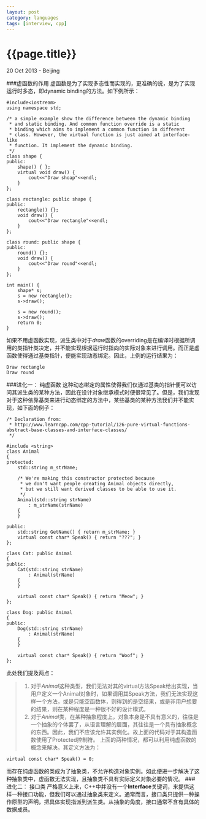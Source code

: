 ```yaml
---
layout: post
category: languages
tags: [interview, cpp]
---
```


{{page.title}}
=============
<p class="meta">20 Oct 2013 - Beijing</p>

###虚函数的作用
虚函数是为了实现多态性而实现的，更准确的说，是为了实现运行时多态，即dynamic binding的方法。如下例所示：

    #include<iostream>
    using namespace std;

    /* a simple example show the difference between the dynamic binding
     * and static binding. And common function override is a static
     * binding which aims to implement a common function in different
     * class. However, the virtual function is just aimed at interface-like
     * function. It implement the dynamic binding.
     */
    class shape {
    public:
        shape() { };
        virtual void draw() {
            cout<<"Draw shoap"<<endl;
        }
    };

    class rectangle: public shape {
    public:
        rectangle() {};
        void draw() {
            cout<<"Draw rectangle"<<endl;
        }
    };

    class round: public shape {
    public:
        round() {};
        void draw() {
            cout<<"Draw round"<<endl;
        }
    };

    int main() {
        shape* s;
        s = new rectangle();
        s->draw();

        s = new round();
        s->draw();
        return 0;
    }

如果不用虚函数实现，派生类中对于*draw*函数的overriding是在编译时根据所调用的类指针类决定，并不能实现根据运行时指向的实际对象来进行调用。而正是虚函数使得通过基类指针，便能实现动态绑定。因此，上例的运行结果为：

    Draw rectangle
    Draw round

###进化一： 纯虚函数
这种动态绑定的属性使得我们仅通过基类的指针便可以访问其派生类的某种方法，因此在设计对象继承模式时便很常见了。但是，我们发现对于这种依靠基类来进行动态绑定的方法中，某些基类的某种方法我们并不能实现，如下面的例子：

    /* Declaration from:
     * http://www.learncpp.com/cpp-tutorial/126-pure-virtual-functions-abstract-base-classes-and-interface-classes/
     */

    #include <string>
    class Animal
    {
    protected:
        std::string m_strName;

        /* We're making this constructor protected because
         * we don't want people creating Animal objects directly,
         * but we still want derived classes to be able to use it.
         */
        Animal(std::string strName)
            : m_strName(strName)
        {
        }

    public:
        std::string GetName() { return m_strName; }
        virtual const char* Speak() { return "???"; }
    };

    class Cat: public Animal
    {
    public:
        Cat(std::string strName)
            : Animal(strName)
        {
        }

        virtual const char* Speak() { return "Meow"; }
    };

    class Dog: public Animal
    {
    public:
        Dog(std::string strName)
            : Animal(strName)
        {
        }

        virtual const char* Speak() { return "Woof"; }
    };

此处我们提及两点：
>    1. 对于*Animal*这种类型，我们无法对其的virtual方法Speak给出实现，当用户定义一个Animal对象时，如果调用其Speak方法，我们无法实现这样一个方法，或是只能空函数体，则得到的是空结果，或是非用户想要的结果，则在某种程度是一种很不好的设计模式。
>    2. 对于*Animal*类，在某种抽象程度上，对象本身是不具有意义的，往往是一个抽象的个体罢了，从语言理解的层面，其往往是一个具有抽象概念的东西。因此，我们不应该允许其实例化。故上面的代码对于其构造函数使用了Protected控制符。
上面的两种情况，都可以利用纯虚函数的概念来解决。其定义方法为：

    virtual const char* Speak() = 0;

而存在纯虚函数的类成为了抽象类，不允许构造对象实例。如此便进一步解决了这种抽象类中，虚函数无法实现，且抽象类不具有实际定义对象必要的情况。
###进化二： 接口类
严格意义上来，C++中并没有一个**Interface**关键词，来提供这样一种接口功能，但我们可以通过抽象类来定义。通常而言，接口类只提供一种操作原型的声明，把具体实现指派到派生类。从抽象的角度，接口通常不含有具体的数据成员。
